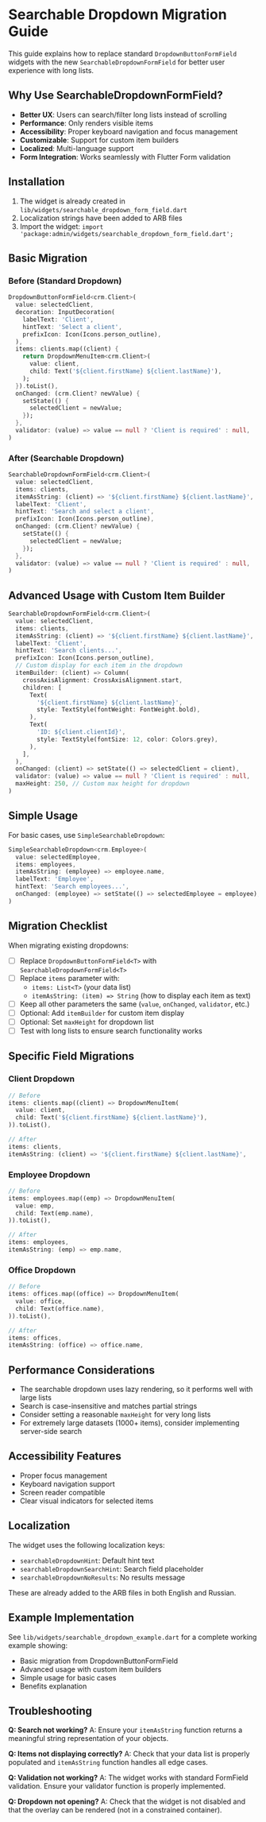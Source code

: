 # Searchable Dropdown Migration Guide

This guide explains how to replace standard `DropdownButtonFormField` widgets with the new `SearchableDropdownFormField` for better user experience with long lists.

## Why Use SearchableDropdownFormField?

- **Better UX**: Users can search/filter long lists instead of scrolling
- **Performance**: Only renders visible items
- **Accessibility**: Proper keyboard navigation and focus management
- **Customizable**: Support for custom item builders
- **Localized**: Multi-language support
- **Form Integration**: Works seamlessly with Flutter Form validation

## Installation

1. The widget is already created in `lib/widgets/searchable_dropdown_form_field.dart`
2. Localization strings have been added to ARB files
3. Import the widget: `import 'package:admin/widgets/searchable_dropdown_form_field.dart';`

## Basic Migration

### Before (Standard Dropdown)
```dart
DropdownButtonFormField<crm.Client>(
  value: selectedClient,
  decoration: InputDecoration(
    labelText: 'Client',
    hintText: 'Select a client',
    prefixIcon: Icon(Icons.person_outline),
  ),
  items: clients.map((client) {
    return DropdownMenuItem<crm.Client>(
      value: client,
      child: Text('${client.firstName} ${client.lastName}'),
    );
  }).toList(),
  onChanged: (crm.Client? newValue) {
    setState(() {
      selectedClient = newValue;
    });
  },
  validator: (value) => value == null ? 'Client is required' : null,
)
```

### After (Searchable Dropdown)
```dart
SearchableDropdownFormField<crm.Client>(
  value: selectedClient,
  items: clients,
  itemAsString: (client) => '${client.firstName} ${client.lastName}',
  labelText: 'Client',
  hintText: 'Search and select a client',
  prefixIcon: Icon(Icons.person_outline),
  onChanged: (crm.Client? newValue) {
    setState(() {
      selectedClient = newValue;
    });
  },
  validator: (value) => value == null ? 'Client is required' : null,
)
```

## Advanced Usage with Custom Item Builder

```dart
SearchableDropdownFormField<crm.Client>(
  value: selectedClient,
  items: clients,
  itemAsString: (client) => '${client.firstName} ${client.lastName}',
  labelText: 'Client',
  hintText: 'Search clients...',
  prefixIcon: Icon(Icons.person_outline),
  // Custom display for each item in the dropdown
  itemBuilder: (client) => Column(
    crossAxisAlignment: CrossAxisAlignment.start,
    children: [
      Text(
        '${client.firstName} ${client.lastName}',
        style: TextStyle(fontWeight: FontWeight.bold),
      ),
      Text(
        'ID: ${client.clientId}',
        style: TextStyle(fontSize: 12, color: Colors.grey),
      ),
    ],
  ),
  onChanged: (client) => setState(() => selectedClient = client),
  validator: (value) => value == null ? 'Client is required' : null,
  maxHeight: 250, // Custom max height for dropdown
)
```

## Simple Usage

For basic cases, use `SimpleSearchableDropdown`:

```dart
SimpleSearchableDropdown<crm.Employee>(
  value: selectedEmployee,
  items: employees,
  itemAsString: (employee) => employee.name,
  labelText: 'Employee',
  hintText: 'Search employees...',
  onChanged: (employee) => setState(() => selectedEmployee = employee),
)
```

## Migration Checklist

When migrating existing dropdowns:

- [ ] Replace `DropdownButtonFormField<T>` with `SearchableDropdownFormField<T>`
- [ ] Replace `items` parameter with:
  - `items: List<T>` (your data list)
  - `itemAsString: (item) => String` (how to display each item as text)
- [ ] Keep all other parameters the same (`value`, `onChanged`, `validator`, etc.)
- [ ] Optional: Add `itemBuilder` for custom item display
- [ ] Optional: Set `maxHeight` for dropdown list
- [ ] Test with long lists to ensure search functionality works

## Specific Field Migrations

### Client Dropdown
```dart
// Before
items: clients.map((client) => DropdownMenuItem(
  value: client,
  child: Text('${client.firstName} ${client.lastName}'),
)).toList(),

// After
items: clients,
itemAsString: (client) => '${client.firstName} ${client.lastName}',
```

### Employee Dropdown
```dart
// Before
items: employees.map((emp) => DropdownMenuItem(
  value: emp,
  child: Text(emp.name),
)).toList(),

// After
items: employees,
itemAsString: (emp) => emp.name,
```

### Office Dropdown
```dart
// Before
items: offices.map((office) => DropdownMenuItem(
  value: office,
  child: Text(office.name),
)).toList(),

// After
items: offices,
itemAsString: (office) => office.name,
```

## Performance Considerations

- The searchable dropdown uses lazy rendering, so it performs well with large lists
- Search is case-insensitive and matches partial strings
- Consider setting a reasonable `maxHeight` for very long lists
- For extremely large datasets (1000+ items), consider implementing server-side search

## Accessibility Features

- Proper focus management
- Keyboard navigation support
- Screen reader compatible
- Clear visual indicators for selected items

## Localization

The widget uses the following localization keys:
- `searchableDropdownHint`: Default hint text
- `searchableDropdownSearchHint`: Search field placeholder
- `searchableDropdownNoResults`: No results message

These are already added to the ARB files in both English and Russian.

## Example Implementation

See `lib/widgets/searchable_dropdown_example.dart` for a complete working example showing:
- Basic migration from DropdownButtonFormField
- Advanced usage with custom item builders
- Simple usage for basic cases
- Benefits explanation

## Troubleshooting

**Q: Search not working?**
A: Ensure your `itemAsString` function returns a meaningful string representation of your objects.

**Q: Items not displaying correctly?**
A: Check that your data list is properly populated and `itemAsString` function handles all edge cases.

**Q: Validation not working?**
A: The widget works with standard FormField validation. Ensure your validator function is properly implemented.

**Q: Dropdown not opening?**
A: Check that the widget is not disabled and that the overlay can be rendered (not in a constrained container).
